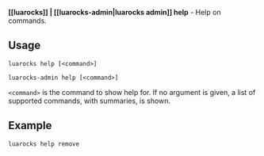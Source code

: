 **[[luarocks]] | [[luarocks-admin|luarocks admin]] help** - Help on commands.

## Usage

`luarocks help [<command>]`

`luarocks-admin help [<command>]`

`<command>` is the command to show help for. If no argument is given, a list of supported commands, with summaries, is shown.

## Example

```
luarocks help remove
```

